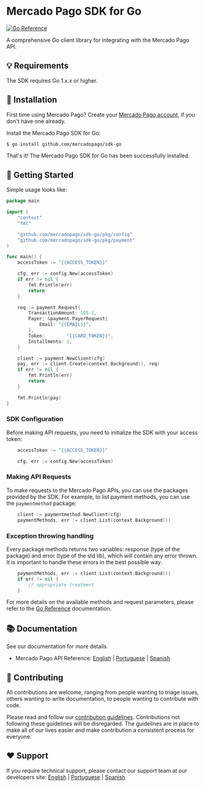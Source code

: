 # Mercado Pago SDK for Go

[![Go Reference](https://pkg.go.dev/badge/github.com/mercadopago/sdk-go.svg)](https://pkg.go.dev/github.com/mercadopago/sdk-go)

A comprehensive Go client library for integrating with the Mercado Pago API.

## 💡 Requirements

The SDK requires Go 1.x.x or higher.

## 📲 Installation

First time using Mercado Pago? Create your [Mercado Pago account](https://www.mercadopago.com), if you don't have one already.

Install the Mercado Pago SDK for Go:
```sh
$ go install github.com/mercadopago/sdk-go
```

That's it! The Mercado Pago SDK for Go has been successfully installed.

## 🌟 Getting Started

Simple usage looks like:

```go
package main

import (
	"context"
	"fmt"

	"github.com/mercadopago/sdk-go/pkg/config"
	"github.com/mercadopago/sdk-go/pkg/payment"
)

func main() {
	accessToken := "{{ACCESS_TOKEN}}"

	cfg, err := config.New(accessToken)
	if err != nil {
		fmt.Println(err)
		return
	}

	req := payment.Request{
		TransactionAmount: 105.1,
		Payer: &payment.PayerRequest{
			Email: "{{EMAIL}}",
		},
		Token:        "{{CARD_TOKEN}}",
		Installments: 1,
	}

	client := payment.NewClient(cfg)
	pay, err := client.Create(context.Background(), req)
	if err != nil {
		fmt.Println(err)
		return
	}

	fmt.Println(pay)
}
```

### SDK Configuration

Before making API requests, you need to initialize the SDK with your access token:

```go
	accessToken := "{{ACCESS_TOKEN}}"

	cfg, err := config.New(accessToken)
```

### Making API Requests

To make requests to the Mercado Pago APIs, you can use the packages provided by the SDK. For example, to list payment methods, you can use the `paymentmethod` package:

```go
	client := paymentmethod.NewClient(cfg)
	paymentMethods, err := client.List(context.Background())
```

### Exception throwing handling

Every package methods returns two variables: response (type of the package) and error (type of the std lib), which will contain any error thrown. It is important to handle these errors in the best possible way.
```go
	paymentMethods, err := client.List(context.Background())
	if err != nil {
		// appropriate treatment
	}
```

For more details on the available methods and request parameters, please refer to the [Go Reference](https://pkg.go.dev/github.com/mercadopago/sdk-go) documentation.

## 📚 Documentation

See our documentation for more details.

- Mercado Pago API Reference: [English](https://www.mercadopago.com/developers/en/guides) | [Portuguese](https://www.mercadopago.com/developers/pt/guides) | [Spanish](https://www.mercadopago.com/developers/es/guides)

## 🤝 Contributing

All contributions are welcome, ranging from people wanting to triage issues, others wanting to write documentation, to people wanting to contribute with code.

Please read and follow our [contribution guidelines](CONTRIBUTING.md). Contributions not following these guidelines will be disregarded. The guidelines are in place to make all of our lives easier and make contribution a consistent process for everyone.

## ❤️ Support

If you require technical support, please contact our support team at our developers site: [English](https://www.mercadopago.com/developers/en/support/center/contact) | [Portuguese](https://www.mercadopago.com/developers/pt/support/center/contact) | [Spanish](https://www.mercadopago.com/developers/es/support/center/contact)
